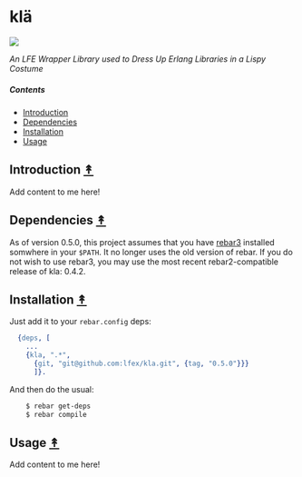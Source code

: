 # klä

[![][kla-logo]][kla-logo-large]

[kla-logo]: resources/images/vikings-small.png
[kla-logo-large]: http://callego.deviantart.com/art/Viking-Clothes-334955145

*An LFE Wrapper Library used to Dress Up Erlang Libraries in a Lispy Costume*


##### Contents

* [Introduction](#introduction-)
* [Dependencies](#dependencies-)
* [Installation](#installation-)
* [Usage](#usage-)


## Introduction [&#x219F;](#contents)

Add content to me here!


## Dependencies [&#x219F;](#contents)

As of version 0.5.0, this project assumes that you have
[rebar3](https://github.com/rebar/rebar3) installed somwhere in your ``$PATH``.
It no longer uses the old version of rebar. If you do not wish to use rebar3,
you may use the most recent rebar2-compatible release of kla: 0.4.2.


## Installation [&#x219F;](#contents)

Just add it to your ``rebar.config`` deps:

```erlang
  {deps, [
    ...
    {kla, ".*",
      {git, "git@github.com:lfex/kla.git", {tag, "0.5.0"}}}
      ]}.
```

And then do the usual:

```bash
    $ rebar get-deps
    $ rebar compile
```


## Usage [&#x219F;](#contents)

Add content to me here!
